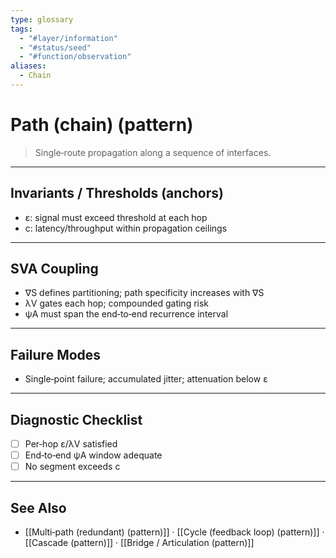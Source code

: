 ```yaml
---
type: glossary
tags:
  - "#layer/information"
  - "#status/seed"
  - "#function/observation"
aliases:
  - Chain
---
```


# Path (chain) (pattern)

> Single‑route propagation along a sequence of interfaces.

---

## Invariants / Thresholds (anchors)

- ε: signal must exceed threshold at each hop
- c: latency/throughput within propagation ceilings

---

## SVA Coupling

- ∇S defines partitioning; path specificity increases with ∇S
- λV gates each hop; compounded gating risk
- ψA must span the end‑to‑end recurrence interval

---

## Failure Modes

- Single‑point failure; accumulated jitter; attenuation below ε

---

## Diagnostic Checklist

- [ ] Per‑hop ε/λV satisfied
- [ ] End‑to‑end ψA window adequate
- [ ] No segment exceeds c

---

## See Also

- [[Multi‑path (redundant) (pattern)]] · [[Cycle (feedback loop) (pattern)]] · [[Cascade (pattern)]] · [[Bridge / Articulation (pattern)]]

